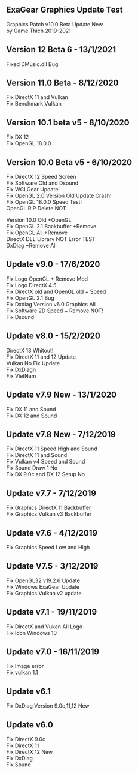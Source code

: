 ## ExaGear Graphics Update Test

Graphics Patch v10.0 Beta Update New\
by Game Thích 2019-2021

## Version 12 Beta 6 - 13/1/2021
Fixed DMusic.dll Bug

## Version 11.0 Beta - 8/12/2020
Fix DirectX 11 and Vulkan\
Fix Benchmark Vulkan

## Version 10.1 beta v5 - 8/10/2020
Fix DX 12\
Fix OpenGL 18.0.0

## Version 10.0 Beta v5 - 6/10/2020
Fix DirectX 12 Speed Screen\
Fix Software Old and Dsound\
Fix WGLGear Update!\
Fix OpenGL 2.0 Version Old Update Crash!\
Fix OpenGL 18.0.0 Speed Test!\
OpenGL RIP Delete NOT

Version 10.0 Old +OpenGL\
Fix OpenGL 2.1 Backbuffer +Remove\
Fix OpenGL All +Remove\
DirectX DLL Library NOT Error TEST\
DxDiag +Remove All

## Update v9.0 - 17/6/2020
Fix Logo OpenGL + Remove Mod\
Fix Logo DirectX 4.5\
Fix DirectX old and OpenGL old + Speed\
Fix OpenGL 2.1 Bug\
Fix Dxdiag Version v6.0 Graphics All\
Fix Software 2D Speed + Remove NOT!\
Fix Dsound

## Update v8.0 - 15/2/2020
DirectX 13 Whitout!\
Fix DirectX 11 and 12 Update\
Vulkan No Fix Update\
Fix DxDiagn\
Fix VietNam

## Update v7.9 New - 13/1/2020
Fix DX 11 and Sound\
Fix DX 12 and Sound

## Update v7.8 New - 7/12/2019
Fix DirectX 11 Speed High and Sound\
Fix DirectX 11 and Sound\
Fix Vulkan v4 Speed and Sound\
Fix Sound Draw 1 No\
Fix DX 9.0c and DX 12 Setup No

## Update v7.7 - 7/12/2019
Fix Graphics DirectX 11 Backbuffer\
Fix Graphics Vulkan v3 Backbuffer

## Update v7.6 - 4/12/2019
Fix Graphics Speed Low and High

## Update V7.5 - 3/12/2019
Fix OpenGL32 v19.2.6 Update\
Fix Windows ExaGear Update\
Fix Graphics Vulkan v2 update

## Update v7.1 - 19/11/2019
Fix DirectX and Vukan All Logo\
Fix Icon Windows 10

## Update v7.0 - 16/11/2019
Fix Image error\
Fix vulkan 1.1

## Update v6.1
Fix DxDiag Version 9.0c,11,12 New

## Update v6.0
Fix DirectX 9.0c\
Fix DirectX 11\
Fix DirectX 12 New\
Fix DxDiag\
Fix Sound
